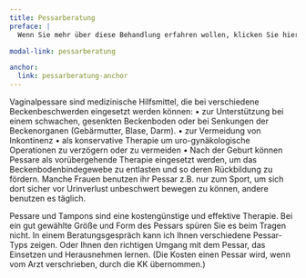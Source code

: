 ```yaml
---
title: Pessarberatung
preface: |
  Wenn Sie mehr über diese Behandlung erfahren wollen, klicken Sie hier.

modal-link: pessarberatung

anchor:
  link: pessarberatung-anchor
---
```


Vaginalpessare sind medizinische Hilfsmittel, die bei verschiedene Beckenbeschwerden eingesetzt werden können:
• zur Unterstützung bei einem schwachen, gesenkten Beckenboden oder bei Senkungen der Beckenorganen (Gebärmutter, Blase, Darm). 
• zur Vermeidung von Inkontinenz
• als konservative Therapie um uro-gynäkologische Operationen zu verzögern oder zu vermeiden
• Nach der Geburt können Pessare als vorübergehende Therapie eingesetzt werden, um das Beckenbodenbindegewebe zu entlasten und so deren Rückbildung zu fördern. 
Manche Frauen benutzen ihr Pessar z.B. nur zum Sport, um sich dort sicher vor Urinverlust unbeschwert bewegen zu können, andere benutzen es täglich. 

Pessare und Tampons sind eine kostengünstige und effektive Therapie. Bei ein gut gewählte Größe und Form des Pessars spüren Sie es beim Tragen nicht. 
In einem Beratungsgespräch kann ich Ihnen verschiedene Pessar-Typs zeigen. Oder Ihnen den richtigen Umgang mit dem Pessar, das Einsetzen und Herausnehmen lernen. 
 (Die Kosten einen Pessar wird, wenn vom Arzt verschrieben, durch die KK übernommen.)
